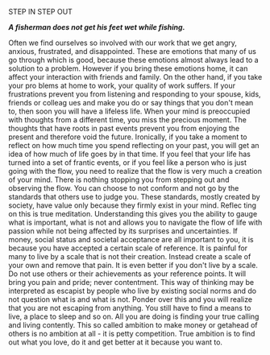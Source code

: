STEP IN STEP OUT

***A fisherman does not get his feet wet while fishing.***


Often we find ourselves so involved with our work that
we get angry, anxious, frustrated, and disappointed.
These are emotions that many of us go through which
is good, because these emotions almost always lead
to a
solution to a problem. However if you bring these
emotions home, it can affect your interaction with
friends
and family. On the other hand, if you take your pro
blems
at home to work, your quality of work suffers.
If your frustrations prevent you from listening and
responding to your spouse, kids, friends or colleag
ues and make you do or say things that you don't mean to, then
soon you will have a lifeless life.
When your mind is preoccupied with thoughts from a
different time, you miss the precious moment. The
thoughts that have roots in past events prevent you from
enjoying the present and therefore void the future.
Ironically, if you take a moment to reflect on how much
time you spend reflecting on your past, you will get an idea
of how much of life goes by in that time.
If you feel that your life has turned into a set of
frantic events, or if you feel like a person who is just going with
the flow, you need to realize that the flow is very
much a creation of your mind. There is nothing stopping you from
stepping out and observing the flow.
You can choose to not conform and not go by the
standards that others use to judge you.
These standards, mostly created by society, have value
only because they firmly exist in your mind. Reflec
ting on
this is true meditation. Understanding this gives you the
ability to gauge what is important, what is not and
allows you to navigate the flow of life with passion while
not
being affected by its surprises and uncertainties.
If money, social status and societal acceptance are
all
important to you, it is because you have accepted a
certain
scale of reference. It is painful for many to live by a scale
that is not their creation.
Instead create a scale of your own and
remove that pain. It is even better if you don't live by a scale. Do not
use others or their achievements as your reference points. It will bring
you pain and pride; never contentment.
This way of thinking may be interpreted as escapist
by people who live by existing social norms and do not
question what is and what is not. Ponder over this and you
will realize that you are not escaping from anything. You
still have to find a means to live, a place to sleep
and so on.
All you are doing is finding your true calling and
living contently. This so called ambition to make money or
getahead of others is no ambition at all - it is petty competition. True ambition is to find out what you
love,
do it and get better at it because you want to.
